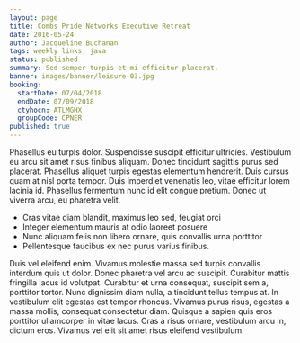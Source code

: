 ```yaml
---
layout: page
title: Combs Pride Networks Executive Retreat
date: 2016-05-24
author: Jacqueline Buchanan
tags: weekly links, java
status: published
summary: Sed semper turpis et mi efficitur placerat.
banner: images/banner/leisure-03.jpg
booking:
  startDate: 07/04/2018
  endDate: 07/09/2018
  ctyhocn: ATLMGHX
  groupCode: CPNER
published: true
---
```

Phasellus eu turpis dolor. Suspendisse suscipit efficitur ultricies. Vestibulum eu arcu sit amet risus finibus aliquam. Donec tincidunt sagittis purus sed placerat. Phasellus aliquet turpis egestas elementum hendrerit. Duis cursus quam at nisl porta tempor. Duis imperdiet venenatis leo, vitae efficitur lorem lacinia id. Phasellus fermentum nunc id elit congue pretium. Donec ut viverra arcu, eu pharetra velit.

* Cras vitae diam blandit, maximus leo sed, feugiat orci
* Integer elementum mauris at odio laoreet posuere
* Nunc aliquam felis non libero ornare, quis convallis urna porttitor
* Pellentesque faucibus ex nec purus varius finibus.

Duis vel eleifend enim. Vivamus molestie massa sed turpis convallis interdum quis ut dolor. Donec pharetra vel arcu ac suscipit. Curabitur mattis fringilla lacus id volutpat. Curabitur et urna consequat, suscipit sem a, porttitor tortor. Nunc dignissim diam nulla, a tincidunt tellus tempus at. In vestibulum elit egestas est tempor rhoncus. Vivamus purus risus, egestas a massa mollis, consequat consectetur diam. Quisque a sapien quis eros porttitor ullamcorper in vitae lacus. Cras a risus ornare, vestibulum arcu in, dictum eros. Vivamus vel elit sit amet risus eleifend vestibulum.
